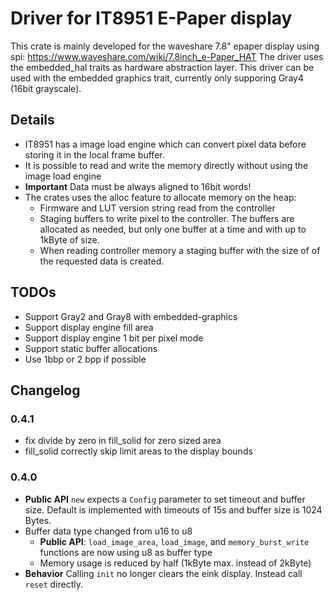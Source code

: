 # Driver for IT8951 E-Paper display

This crate is mainly developed for the waveshare 7.8" epaper display using spi:
https://www.waveshare.com/wiki/7.8inch_e-Paper_HAT
The driver uses the embedded_hal traits as hardware abstraction layer.
This driver can be used with the embedded graphics trait, currently only supporing Gray4 (16bit grayscale).

## Details
- IT8951 has a image load engine which can convert pixel data before storing it in the local frame  buffer.
- It is possible to read and write the memory directly without using the image load engine
- **Important** Data must be always aligned to 16bit words!
- The crates uses the alloc feature to allocate memory on the heap:
    - Firmware and LUT version string read from the controller
    - Staging buffers to write pixel to the controller. The buffers are allocated as needed, but only one buffer at a time and with up to 1kByte of size.
    - When reading controller memory a staging buffer with the size of of the requested data is created.


## TODOs
- Support Gray2 and Gray8 with embedded-graphics
- Support display engine fill area
- Support display engine 1 bit per pixel mode
- Support static buffer allocations
- Use 1bbp or 2 bpp if possible


## Changelog

### 0.4.1
- fix divide by zero in fill_solid for zero sized area
- fill_solid correctly skip limit areas to the display bounds

### 0.4.0
- **Public API** `new` expects a `Config` parameter to set timeout and buffer size. Default is implemented with timeouts of 15s and buffer size is 1024 Bytes.    
- Buffer data type changed from u16 to u8
    - **Public API**: `load_image_area`, `load_image`, and `memory_burst_write` functions are now using u8 as buffer type
    - Memory usage is reduced by half (1kByte max. instead of 2kByte)
- **Behavior** Calling `init` no longer clears the eink display. Instead call `reset` directly.

